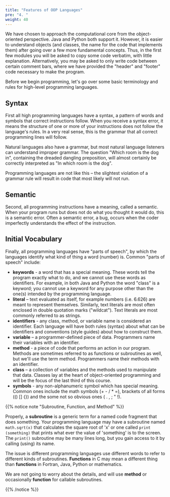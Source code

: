 ```yaml
---
title: "Features of OOP Languages"
pre: "4. "
weight: 40
---
```


We have chosen to approach the computational core from the object-oriented perspective.  Java and Python both support it.  However, it is easier to understand objects (and classes, the name for the code that implements them) after going over a few more fundamental concepts.  Thus, in the first few modules you will be asked to copy some code verbatim, with little explanation.  Alternatively, you may be asked to only write code between certain comment bars, where we have provided the "header" and "footer" code necessary to make the program.

Before we begin programming, let's go over some basic terminology and rules for high-level programming languages.

## Syntax

First all high programming languages have a syntax, a pattern of words and symbols that correct instructions follow.  When you receive a syntax error, it means the structure of one or more of your instructions does not follow the language's rules.  In a very real sense, this is the grammar that all correct programming lines will follow.

Natural languages also have a grammar, but most natural language listeners can understand improper grammar.  The question "Which room is the dog in", containing the dreaded dangling preposition, will almost certainly be correctly interpreted as "In which room is the dog".

Programming languages are not like this – the slightest violation of a grammar rule will result in code that most likely will not run.

## Semantic

Second, all programming instructions have a meaning, called a semantic.  When your program runs but does not do what you thought it would do, this is a semantic error.  Often a semantic error, a bug, occurs when the coder imperfectly understands the effect of the instruction.

## Initial Vocabulary

Finally, all programming languages have "parts of speech", by which the languages identify what kind of thing a word (number) is.  Common "parts of speech" include:
* **keywords** - a word that has a special meaning. These words tell the program exactly what to do, and we cannot use these words as identifiers.  For example, in both Java and Python the word "class" is a keyword; you cannot use a keyword for any purpose other than the one(s) intended by the programming language.
* **literal** – text evaluated as itself, for example numbers (i.e. 6.626) are meant to represent themselves. Similarly, text literals are most often enclosed in double quotation marks ("wildcat").  Text literals are most commonly referred to as strings.
* **identifiers** - any class, method, or variable name is considered an identifier.  Each language will have both rules (syntax) about what can be identifiers and conventions (style guides) about how to construct them.
* **variable** – a programmer-defined piece of data.  Programmers name their variables with an identifier.
* **method** - a piece of code that performs an action in our program. Methods are sometimes referred to as functions or subroutines as well, but we'll use the term method.  Programmers name their methods with an identifier.
* **class** – a collection of variables and the methods used to manipulate that data.  Classes lay at the heart of object-oriented programming and will be the focus of the last third of this course.
* **symbols** - any non-alphanumeric symbol which has special meaning.  Common ones include the math symbols (+ - / * =), brackets of all forms (() [] {}) and the some not so obvious ones ( .  ,  ;  "  !).

{{% notice note "Subroutine, Function, and Method" %}}

Properly, a **subroutine** is a generic term for a named code fragment that does something.  Your programming language may have a subroutine named `math.sqrt(x)` that calculates the square root of 'x' or one called `print (something)`  that prints what ever the value of 'something' is to the screen. The `print()` subroutine may be many lines long, but you gain access to it by calling (using) its name.

The issue is different programming languages use different words to refer to different kinds of subroutines. **Functions** in C may mean a different thing than **functions** in Fortran, Java, Python or mathematics.

We are not going to worry about the details, and will use **method** or occasionally **function** for callable subroutines.

{{% /notice %}}